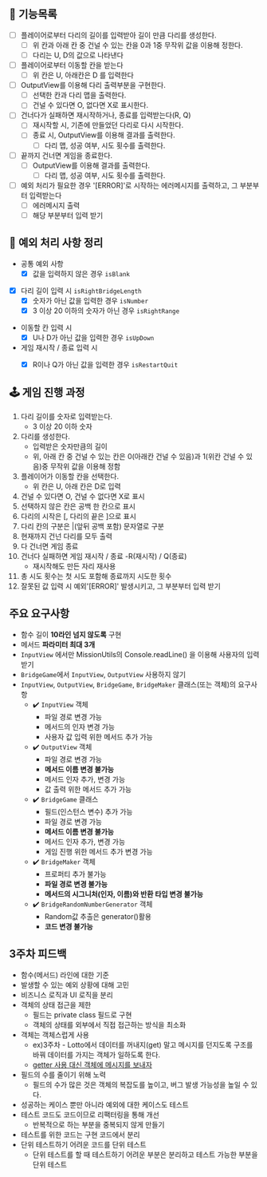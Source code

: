 ## 🔧 기능목록
- [ ] 플레이어로부터 다리의 길이를 입력받아 길이 만큼 다리를 생성한다.
    - [ ] 위 칸과 아래 칸 중 건널 수 있는 칸을 0과 1중 무작위 값을 이용해 정한다.
    - [ ] 다리는 U, D의 값으로 나타낸다

- [ ] 플레이어로부터 이동할 칸을 받는다 
    - [ ] 위 칸은 U, 아래칸은 D 를 입력한다

- [ ] OutputView를 이용해 다리 출력부분을 구현한다.
    - [ ] 선택한 칸과 다리 맵을 출력한다.
    - [ ] 건널 수 있다면 O, 없다면 X로 표시한다.

- [ ] 건너다가 실패하면 재시작하거나, 종료를 입력받는다(R, Q)
    - [ ] 재시작할 시, 기존에 만들었던 다리로 다시 시작한다.
    - [ ] 종료 시, OutputView를 이용해 결과를 출력한다.
        - [ ] 다리 맵, 성공 여부, 시도 횟수를 출력한다.

- [ ] 끝까지 건너면 게임을 종료한다.
    - [ ] OutputView를 이용해 결과를 출력한다.
        - [ ] 다리 맵, 성공 여부, 시도 횟수를 출력한다.

- [ ] 예외 처리가 필요한 경우 '[ERROR]'로 시작하는 에러메시지를 출력하고, 그 부분부터 입력받는다
    - [ ] 에러메시지 출력
    - [ ] 해당 부분부터 입력 받기

## 🚫 예외 처리 사항 정리  
- 공통 예외 사항
   - [x] 값을 입력하지 않은 경우 `isBlank`
- [x] 다리 길이 입력 시 `isRightBridgeLength`  
    - [x] 숫자가 아닌 값을 입력한 경우 `isNumber`
    - [x] 3 이상 20 이하의 숫자가 아닌 경우 `isRightRange`
- 이동할 칸 입력 시    
    - [x] U나 D가 아닌 값을 입력한 경우 `isUpDown`
- 게임 재시작 / 종료 입력 시
    - [x] R이나 Q가 아닌 값을 입력한 경우 `isRestartQuit`


## 🕹 게임 진행 과정  
1. 다리 길이를 숫자로 입력받는다.
    - 3 이상 20 이하 숫자
2. 다리를 생성한다.
    - 입력받은 숫자만큼의 길이
    - 위, 아래 칸 중 건널 수 있는 칸은 0(아래칸 건널 수 있음)과 1(위칸 건널 수 있음)중 무작위 값을 이용해 정함  
3. 플레이어가 이동할 칸을 선택한다.
    - 위 칸은 U, 아래 칸은 D로 입력
4. 건널 수 있다면 O, 건널 수 없다면 X로 표시
5. 선택하지 않은 칸은 공백 한 칸으로 표시
6. 다리의 시작은 [, 다리의 끝은 ]으로 표시
7. 다리 칸의 구분은 |(앞뒤 공백 포함) 문자열로 구분
8. 현재까지 건넌 다리를 모두 출력
9. 다 건너면 게임 종료
10. 건너다 실패하면 게임 재시작 / 종료
    -R(재시작) / Q(종료)
    - 재시작해도 만든 자리 재사용
11. 총 시도 횟수는 첫 시도 포함해 종료까지 시도한 횟수
12. 잘못된 값 입력 시 예외'[ERROR]' 발생시키고, 그 부분부터 입력 받기


## 주요 요구사항
- 함수 길이 **10라인 넘지 않도록** 구현
- 메서드 **파라미터 최대 3개**
- `InputView` 에서만 MissionUtils의 Console.readLine() 을 이용해 사용자의 입력 받기
- `BridgeGame`에서 `InputView`, `OutputView` 사용하지 않기  
- `InputView`, `OutputView`, `BridgeGame`, `BridgeMaker` 클래스(또는 객체)의 요구사항
    - ✔️ `InputView` 객체
        - 파일 경로 변경 가능
        - 메서드의 인자 변경 가능
        - 사용자 값 입력 위한 메서드 추가 가능
    - ✔️ `OutputView` 객체
        - 파일 경로 변경 가능
        - **메서드 이름 변경 불가능**
        - 메서드 인자 추가, 변경 가능
        - 값 출력 위한 메서드 추가 가능
    - ✔️ `BridgeGame` 클래스
        - 필드(인스턴스 변수) 추가 가능
        - 파일 경로 변경 가능
        - **메서드 이름 변경 불가능**
        - 메서드 인자 추가, 변경 가능
        - 게임 진행 위한 메서드 추가 변경 가능
    - ✔️ `BridgeMaker` 객체
        - 프로퍼티 추가 불가능
        - **파일 경로 변경 불가능**
        - **메서드의 시그니처(인자, 이름)와 반환 타입 변경 불가능**
    - ✔️ `BridgeRandomNumberGenerator` 객체
        - Random값 추출은 generator()활용
        - **코드 변경 불가능**

## 3주차 피드백
- 함수(메서드) 라인에 대한 기준
- 발생할 수 있는 예외 상황에 대해 고민
- 비즈니스 로직과 UI 로직을 분리
- 객체의 상태 접근을 제한
    - 필드는 private class 필드로 구현 
    - 객체의 상태를 외부에서 직접 접근하는 방식을 최소화
- 객체는 객체스럽게 사용
    - ex)3주차 - Lotto에서 데이터를 꺼내지(get) 말고 메시지를 던지도록 구조를 바꿔 데이터를 가지는 객체가 일하도록 한다.
    - [getter 사용 대신 객체에 메시지를 보내자](https://tecoble.techcourse.co.kr/post/2020-04-28-ask-instead-of-getter/)
- 필드의 수를 줄이기 위해 노력
    - 필드의 수가 많은 것은 객체의 복잡도를 높이고, 버그 발생 가능성을 높일 수 있다.
- 성공하는 케이스 뿐만 아니라 예외에 대한 케이스도 테스트
- 테스트 코드도 코드이므로 리팩터링을 통해 개선
    - 반복적으로 하는 부분을 중복되지 않게 만들기
- 테스트를 위한 코드는 구현 코드에서 분리
- 단위 테스트하기 어려운 코드를 단위 테스트
    -  단위 테스트를 할 때 테스트하기 어려운 부분은 분리하고 테스트 가능한 부분을 단위 테스트
